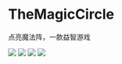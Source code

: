 # TheMagicCircle
点亮魔法阵，一款益智游戏

![](https://github.com/ibukisaar/TheMagicCircle/raw/master/imgs/1.png)
![](https://github.com/ibukisaar/TheMagicCircle/raw/master/imgs/2.png)
![](https://github.com/ibukisaar/TheMagicCircle/raw/master/imgs/3.png)
![](https://github.com/ibukisaar/TheMagicCircle/raw/master/imgs/4.png)
